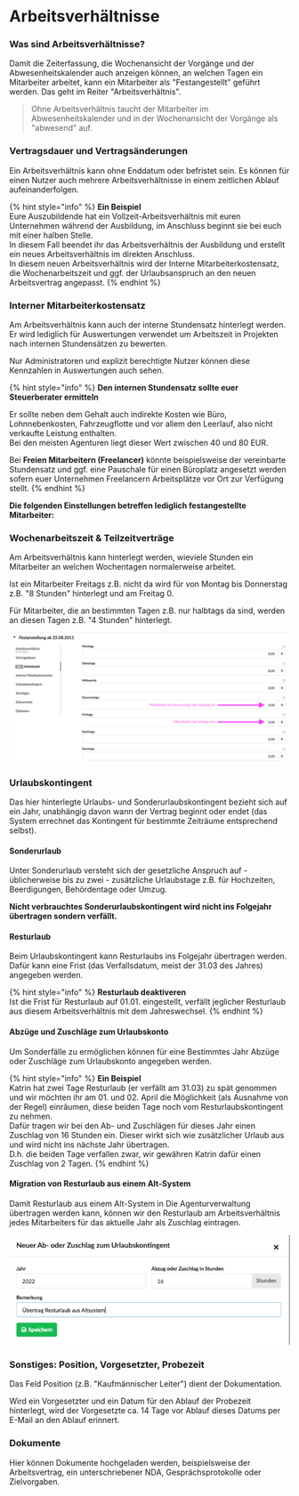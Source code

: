 # Arbeitsverhältnisse

### Was sind Arbeitsverhältnisse?

Damit die Zeiterfassung, die Wochenansicht der Vorgänge und der Abwesenheitskalender auch anzeigen können, an welchen Tagen ein Mitarbeiter arbeitet, kann ein Mitarbeiter als "Festangestellt" geführt werden. Das geht im Reiter "Arbeitsverhältnis".

> Ohne Arbeitsverhältnis taucht der Mitarbeiter im Abwesenheitskalender und in der Wochenansicht der Vorgänge als "abwesend" auf.

### Vertragsdauer und Vertragsänderungen

Ein Arbeitsverhältnis kann ohne Enddatum oder befristet sein. Es können für einen Nutzer auch mehrere Arbeitsverhältnisse in einem zeitlichen Ablauf aufeinanderfolgen.

{% hint style="info" %}
**Ein Beispiel**  
Eure Auszubildende hat ein Vollzeit-Arbeitsverhältnis mit euren Unternehmen während der Ausbildung, im Anschluss beginnt sie bei euch mit einer halben Stelle.  
In diesem Fall beendet ihr das Arbeitsverhältnis der Ausbildung und erstellt ein neues Arbeitsverhältnis im direkten Anschluss.  
In diesem neuen Arbeitsverhältnis wird der Interne Mitarbeiterkostensatz, die Wochenarbeitszeit und ggf. der Urlaubsanspruch an den neuen Arbeitsvertrag angepasst.
{% endhint %}

### Interner Mitarbeiterkostensatz

Am Arbeitsverhältnis kann auch der interne Stundensatz hinterlegt werden. Er wird lediglich für Auswertungen verwendet um Arbeitszeit in Projekten nach internen Stundensätzen zu bewerten.

Nur Administratoren und explizit berechtigte Nutzer können diese Kennzahlen in Auswertungen auch sehen.

{% hint style="info" %}
**Den internen Stundensatz sollte euer Steuerberater ermitteln**

Er sollte neben dem Gehalt auch indirekte Kosten wie Büro, Lohnnebenkosten, Fahrzeugflotte und vor allem den Leerlauf, also nicht verkaufte Leistung enthalten.  
Bei den meisten Agenturen liegt dieser Wert zwischen 40 und 80 EUR.  
  
Bei **Freien Mitarbeitern \(Freelancer\)** könnte beispielsweise der vereinbarte Stundensatz und ggf. eine Pauschale für einen Büroplatz angesetzt werden sofern euer Unternehmen Freelancern Arbeitsplätze vor Ort zur Verfügung stellt.
{% endhint %}



**Die folgenden Einstellungen betreffen lediglich festangestellte Mitarbeiter:**

### Wochenarbeitszeit & Teilzeitverträge

Am Arbeitsverhältnis kann hinterlegt werden, wieviele Stunden ein Mitarbeiter an welchen Wochentagen normalerweise arbeitet.

Ist ein Mitarbeiter Freitags z.B. nicht da wird für von Montag bis Donnerstag z.B. "8 Stunden" hinterlegt und am Freitag 0.

Für Mitarbeiter, die an bestimmten Tagen z.B. nur halbtags da sind, werden an diesen Tagen z.B. "4 Stunden" hinterlegt.

![Beispiel einer 70%-Stelle](../../../.gitbook/assets/bildschirmfoto-2021-04-16-um-14.12.55.png)

### Urlaubskontingent

Das hier hinterlegte Urlaubs- und Sonderurlaubskontingent bezieht sich auf ein Jahr, unabhängig davon wann der Vertrag beginnt oder endet \(das System errechnet das Kontingent für bestimmte Zeiträume entsprechend selbst\).

#### Sonderurlaub

Unter Sonderurlaub versteht sich der gesetzliche Anspruch auf  - üblicherweise bis zu zwei - zusätzliche Urlaubstage z.B. für Hochzeiten, Beerdigungen, Behördentage oder Umzug.

**Nicht verbrauchtes Sonderurlaubskontingent wird nicht ins Folgejahr übertragen sondern verfällt.**

#### Resturlaub

Beim Urlaubskontingent kann Resturlaubs ins Folgejahr übertragen werden. Dafür kann eine Frist \(das Verfallsdatum, meist der 31.03 des Jahres\) angegeben werden.

{% hint style="info" %}
**Resturlaub deaktiveren**  
Ist die Frist für Resturlaub auf 01.01. eingestellt, verfällt jeglicher Resturlaub aus diesem Arbeitsverhältnis mit dem Jahreswechsel.
{% endhint %}

#### Abzüge und Zuschläge zum Urlaubskonto

Um Sonderfälle zu ermöglichen können für eine Bestimmtes Jahr Abzüge oder Zuschläge zum Urlaubskonto angegeben werden.

{% hint style="info" %}
**Ein Beispiel**  
Katrin hat zwei Tage Resturlaub \(er verfällt am 31.03\) zu spät genommen und wir möchten ihr am 01. und 02. April die Möglichkeit \(als Ausnahme von der Regel\) einräumen, diese beiden Tage noch vom Resturlaubskontingent zu nehmen.  
Dafür tragen wir bei den Ab- und Zuschlägen für dieses Jahr einen Zuschlag von 16 Stunden ein. Dieser wirkt sich wie zusätzlicher Urlaub aus und wird nicht ins nächste Jahr übertragen.  
D.h. die beiden Tage verfallen zwar, wir gewähren Katrin dafür einen Zuschlag von 2 Tagen.
{% endhint %}

#### Migration von Resturlaub aus einem Alt-System

Damit Resturlaub aus einem Alt-System in Die Agenturverwaltung übertragen werden kann, können wir den Resturlaub am Arbeitsverhältnis jedes Mitarbeiters für das aktuelle Jahr als Zuschlag eintragen.

![](../../../.gitbook/assets/bildschirmfoto-2021-04-16-um-14.09.16.png)



### Sonstiges: Position, Vorgesetzter, Probezeit

Das Feld Position \(z.B. "Kaufmännischer Leiter"\) dient der Dokumentation.

Wird ein Vorgesetzter  und ein Datum für den Ablauf der Probezeit hinterlegt, wird der Vorgesetzte ca. 14 Tage vor Ablauf dieses Datums per E-Mail an den Ablauf erinnert.

### Dokumente

Hier können Dokumente hochgeladen werden, beispielsweise der Arbeitsvertrag, ein unterschriebener NDA, Gesprächsprotokolle oder Zielvorgaben.

